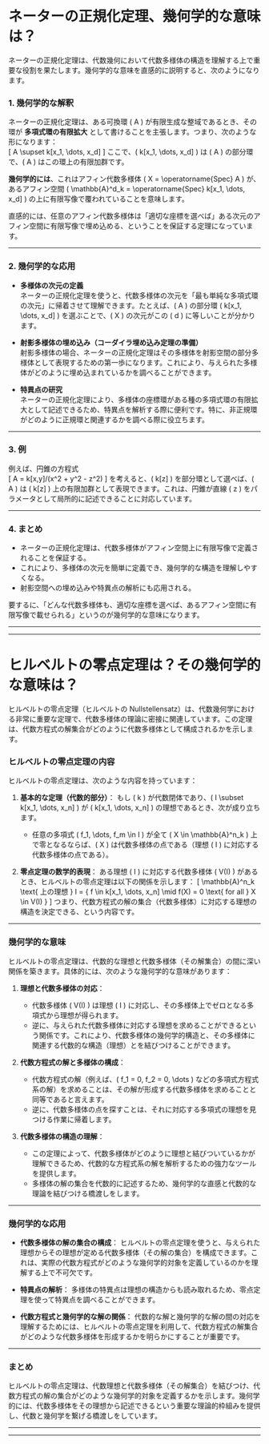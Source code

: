 # ネーターの正規化定理、幾何学的な意味は？
ネーターの正規化定理は、代数幾何において代数多様体の構造を理解する上で重要な役割を果たします。幾何学的な意味を直感的に説明すると、次のようになります。  

### **1. 幾何学的な解釈**  
ネーターの正規化定理は、ある可換環 \( A \) が有限生成な整域であるとき、その環が **多項式環の有限拡大** として書けることを主張します。つまり、次のような形になります：  
\[
A \supset k[x_1, \dots, x_d]
\]
ここで、\( k[x_1, \dots, x_d] \) は \( A \) の部分環で、\( A \) はこの環上の有限加群です。  

**幾何学的には**、これはアフィン代数多様体 \( X = \operatorname{Spec} A \) が、あるアフィン空間 \( \mathbb{A}^d_k = \operatorname{Spec} k[x_1, \dots, x_d] \) の上に有限写像で覆われていることを意味します。  

直感的には、任意のアフィン代数多様体は「適切な座標を選べば」ある次元のアフィン空間に有限写像で埋め込める、ということを保証する定理になっています。  

---

### **2. 幾何学的な応用**
- **多様体の次元の定義**  
  ネーターの正規化定理を使うと、代数多様体の次元を「最も単純な多項式環の次元」に帰着させて理解できます。たとえば、\( A \) の部分環 \( k[x_1, \dots, x_d] \) を選ぶことで、\( X \) の次元がこの \( d \) に等しいことが分かります。  

- **射影多様体の埋め込み（コーダイラ埋め込み定理の準備）**  
  射影多様体の場合、ネーターの正規化定理はその多様体を射影空間の部分多様体として表現するための第一歩になります。これにより、与えられた多様体がどのように埋め込まれているかを調べることができます。  

- **特異点の研究**  
  ネーターの正規化定理により、多様体の座標環がある種の多項式環の有限拡大として記述できるため、特異点を解析する際に便利です。特に、非正規環がどのように正規環と関連するかを調べる際に役立ちます。  

---

### **3. 例**
例えば、円錐の方程式  
\[
A = k[x,y]/(x^2 + y^2 - z^2)
\]
を考えると、\( k[z] \) を部分環として選べば、\( A \) は \( k[z] \) 上の有限加群として表現できます。これは、円錐が直線 \( z \) をパラメータとして局所的に記述できることに対応しています。  

---

### **4. まとめ**
- ネーターの正規化定理は、代数多様体がアフィン空間上に有限写像で定義されることを保証する。  
- これにより、多様体の次元を簡単に定義でき、幾何学的な構造を理解しやすくなる。  
- 射影空間への埋め込みや特異点の解析にも応用される。  

要するに、「どんな代数多様体も、適切な座標を選べば、あるアフィン空間に有限写像で載せられる」というのが幾何学的な意味になります。

---
---

# ヒルベルトの零点定理は？その幾何学的な意味は？
ヒルベルトの零点定理（ヒルベルトの Nullstellensatz）は、代数幾何学における非常に重要な定理で、代数多様体の理論に密接に関連しています。この定理は、代数方程式の解集合がどのように代数多様体として構成されるかを示します。

### **ヒルベルトの零点定理の内容**
ヒルベルトの零点定理は、次のような内容を持っています：

1. **基本的な定理（代数的部分）**：
   もし \( k \) が代数閉体であり、\( I \subset k[x_1, \dots, x_n] \) が \( k[x_1, \dots, x_n] \) の理想であるとき、次が成り立ちます。
   - 任意の多項式 \( f_1, \dots, f_m \in I \) が全て \( X \in \mathbb{A}^n_k \) 上で零となるならば、\( X \) は代数多様体の点である（理想 \( I \) に対応する代数多様体の点である）。
   
2. **零点定理の数学的表現**：
   ある理想 \( I \) に対応する代数多様体 \( V(I) \) があるとき、ヒルベルトの零点定理は以下の関係を示します：
   \[
   \mathbb{A}^n_k \text{ 上の理想 } I = \{ f \in k[x_1, \dots, x_n] \mid f(X) = 0 \text{ for all } X \in V(I) \}
   \]
   つまり、代数方程式の解の集合（代数多様体）に対応する理想の構造を決定できる、という内容です。

---

### **幾何学的な意味**
ヒルベルトの零点定理は、代数的な理想と代数多様体（その解集合）の間に深い関係を築きます。具体的には、次のような幾何学的な意味があります：

1. **理想と代数多様体の対応**：
   - 代数多様体 \( V(I) \) は理想 \( I \) に対応し、その多様体上でゼロとなる多項式から理想が得られます。
   - 逆に、与えられた代数多様体に対応する理想を求めることができるという関係です。これにより、代数多様体の幾何学的構造と、その多様体に関連する代数的な構造（理想）とを結びつけることができます。

2. **代数方程式の解と多様体の構成**：
   - 代数方程式の解（例えば、\( f_1 = 0, f_2 = 0, \dots \) などの多項式方程式系の解）を求めることは、その解が形成する代数多様体を求めることと同等であると言えます。
   - 逆に、代数多様体の点を探すことは、それに対応する多項式の理想を見つける作業に帰着します。

3. **代数多様体の構造の理解**：
   - この定理によって、代数多様体がどのように理想と結びついているかが理解できるため、代数的な方程式系の解を解析するための強力なツールを提供します。
   - 多様体の解の集合を代数的に記述するため、幾何学的な直感と代数的な理論を結びつける橋渡しをします。

---

### **幾何学的な応用**
- **代数多様体の解の集合の構成**：
   ヒルベルトの零点定理を使うと、与えられた理想からその理想が定める代数多様体（その解の集合）を構成できます。これは、実際の代数方程式がどのような幾何学的対象を定義しているのかを理解する上で不可欠です。

- **特異点の解析**：
   多様体の特異点は理想の構造からも読み取れるため、零点定理を使って特異点を調べることができます。

- **代数方程式と幾何学的な解の関係**：
   代数的な解と幾何学的な解の間の対応を理解するためには、ヒルベルトの零点定理を利用して、代数方程式の解集合がどのような代数多様体を形成するかを明らかにすることが重要です。

---

### **まとめ**
ヒルベルトの零点定理は、代数理想と代数多様体（その解集合）を結びつけ、代数方程式の解の集合がどのような幾何学的対象を定義するかを示します。幾何学的には、代数多様体をその理想から記述できるという重要な理論的枠組みを提供し、代数と幾何学を繋げる橋渡しをしています。

---
---
